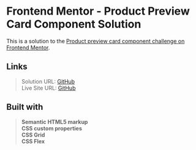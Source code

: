 # Frontend Mentor - Product Preview Card Component Solution

This is a solution to the [Product preview card component challenge on Frontend Mentor](https://www.frontendmentor.io/challenges/product-preview-card-component-GO7UmttRfa).

## Links

> Solution URL: [GitHub](https://github.com/HioFabien/product-preview-card-component-main)  
> Live Site URL: [GitHub](https://hiofabien.github.io/product-preview-card-component-main)

## Built with

> **Semantic HTML5 markup  
> CSS custom properties  
> CSS Grid  
> CSS Flex**
